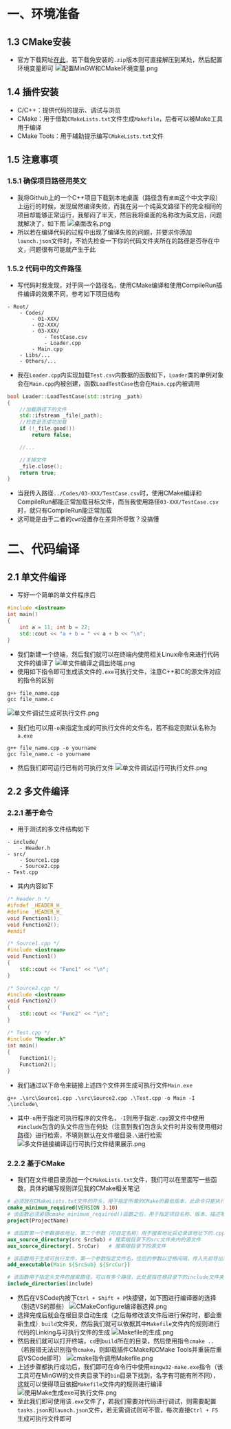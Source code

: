 # 一、环境准备
## 1.3 CMake安装
- 官方下载网址[在此](https://cmake.org/download/)，若下载免安装的`.zip`版本则可直接解压到某处，然后配置环境变量即可
![配置MinGW和CMake环境变量.png](配置MinGW和CMake环境变量.png)
## 1.4 插件安装
- C/C++：提供代码的提示、调试与浏览
- CMake：用于借助`CMakeLists.txt`文件生成`Makefile`，后者可以被Make工具用于编译
- CMake Tools：用于辅助提示编写`CMakeLists.txt`文件
## 1.5 注意事项
### 1.5.1 确保项目路径用英文
- 我将Github上的一个C++项目下载到本地桌面（路径含有`桌面`这个中文字段）上运行的时候，发现居然编译失败，而我在另一个纯英文路径下的完全相同的项目却能够正常运行，我郁闷了半天，然后我将桌面的名称改为英文后，问题就解决了，如下图
![桌面改名.png](桌面改名.png)
- 所以若在编译代码的过程中出现了编译失败的问题，并要求你添加`launch.json`文件时，不妨先检查一下你的代码文件夹所在的路径是否存在中文，问题很有可能就产生于此
### 1.5.2 代码中的文件路径
- 写代码时我发现，对于同一个路径名，使用CMake编译和使用CompileRun插件编译的效果不同，参考如下项目结构
```
- Root/
	- Codes/
		- 01-XXX/
		- 02-XXX/
		- 03-XXX/
			- TestCase.csv
			- Loader.cpp
		- Main.cpp
	- Libs/...
	- Others/...
```
- 我在`Loader.cpp`内实现加载`Test.csv`内数据的函数如下，`Loader`类的单例对象会在`Main.cpp`内被创建，函数`LoadTestCase`也会在`Main.cpp`内被调用
```cpp
bool Loader::LoadTestCase(std::string _path)
{
	//加载路径下的文件
	std::ifstream _file(_path);
	//检查是否成功加载
	if (!_file.good())
		return false;

	//...

	//关掉文件
	_file.close();
	return true;
}
```
- 当我传入路径`../Codes/03-XXX/TestCase.csv`时，使用CMake编译和CompileRun都能正常加载目标文件，而当我使用路径`03-XXX/TestCase.csv`时，就只有CompileRun能正常加载
- 这可能是由于二者的`cwd`设置存在差异所导致？没搞懂
# 二、代码编译
## 2.1 单文件编译
- 写好一个简单的单文件程序后
```cpp
#include <iostream>
int main()
{
    int a = 11; int b = 22;
    std::cout << "a + b = " << a + b << "\n";
}
```
- 我们新建一个终端，然后我们就可以在终端内使用相关Linux命令来进行代码文件的编译了
![单文件编译之调出终端.png](单文件编译之调出终端.png)
- 使用如下指令即可生成该文件的`.exe`可执行文件，注意C++和C的源文件对应的指令的区别
```
g++ file_name.cpp
gcc file_name.c
```
![单文件调试生成可执行文件.png](单文件调试生成可执行文件.png)
- 我们也可以用`-o`来指定生成的可执行文件的文件名，若不指定则默认名称为`a.exe`
```
g++ file_name.cpp -o yourname
gcc file_name.c -o yourname
```
- 然后我们即可运行已有的可执行文件
![单文件调试运行可执行文件.png](单文件调试运行可执行文件.png)
## 2.2 多文件编译
### 2.2.1 基于命令
- 用于测试的多文件结构如下
```
- include/
	- Header.h
- src/
	- Source1.cpp
	- Source2.cpp
- Test.cpp
```
- 其内内容如下
```cpp
/* Header.h */
#ifndef _HEADER_H_
#define _HEADER_H_
void Function1();
void Function2();
#endif

/* Source1.cpp */
#include <iostream>
void Function1()
{
    std::cout << "Func1" << "\n";
}

/* Source2.cpp */
#include <iostream>
void Function2()
{
    std::cout << "Func2" << "\n";
}

/* Test.cpp */
#include "Header.h"
int main()
{
    Function1();
    Function2();
}
```
- 我们通过以下命令来链接上述四个文件并生成可执行文件`Main.exe`
```
g++ .\src\Source1.cpp .\src\Source2.cpp .\Test.cpp -o Main -I .\include\
```
- 其中`-o`用于指定可执行程序的文件名，`-I`则用于指定`.cpp`源文件中使用`#include`包含的头文件应当在何处（注意到我们包含头文件时并没有使用相对路径）进行检索，不填则默认在文件根目录`.\`进行检索
![多文件链接编译运行可执行文件结果展示.png](多文件链接编译运行可执行文件结果展示.png)
### 2.2.2 基于CMake
- 我们在文件根目录添加一个`CMakeLists.txt`文件，我们可以在里面写一些函数，具体的编写规则详见我的CMake相关笔记
```cmake
# 必须放在CMakeLists.txt文件的开头，用于指定所需的CMake的最低版本，此命令只能执行一次
cmake_minimum_required(VERSION 3.10)
# 该函数必须紧随cmake_minimum_required()函数之后，用于指定项目名称、版本、描述等信息
project(ProjectName)

# 该函数第一个参数接收地址，第二个参数（可自定名称）用于搜索地址后记录该地址下的.cpp源文件
aux_source_directory(src SrcSub) # 搜索根目录下的src文件夹内的源文件
aux_source_directory(. SrcCur)   # 搜索根目录下的源文件

# 该函数用于生成可执行文件，第一个参数指定文件名，往后的参数以空格间隔，传入先前导出的那几个变量
add_executable(Main ${SrcSub} ${SrcCur})

# 该函数用于指定头文件的搜索路径，可以有多个路径，此处是指在根目录下的include文件夹内进行搜索
include_directories(include)
```
- 然后在VSCode内按下`Ctrl + Shift + P`快捷键，如下图进行编译器的选择（别选VS的那些）
![CMakeConfigure编译器选择.png](CMakeConfigure编译器选择.png)
- 选择完成后就会在根目录自动生成（之后每修改该文件后进行保存时，都会重新生成）`build`文件夹，然后我们就可以依据其中`Makefile`文件内的规则进行代码的Linking与可执行文件的生成
![Makefile的生成.png](Makefile的生成.png)
- 然后我们就可以打开终端，`cd`到`build`所在的目录，然后使用指令`cmake ..`（若报错无法识别指令`cmake`，则卸载插件CMake和CMake Tools并重装后重启VSCode即可）
![cmake指令调用Makefile.png](cmake指令调用Makefile.png)
- 上述步骤都执行成功后，我们即可在命令行中使用`mingw32-make.exe`指令（该工具可在MinGW的文件夹目录下的`bin`目录下找到，名字有可能有所不同），这就可以使得项目依据`Makefile`文件内的规则进行编译
![使用Make生成exe可执行文件.png](使用Make生成exe可执行文件.png)
- 至此我们即可使用该`.exe`文件了，若我们需要对代码进行调试，则需要配置`tasks.json`和`launch.json`文件，若无需调试则可不管，每次直接`Ctrl + F5`生成可执行文件即可